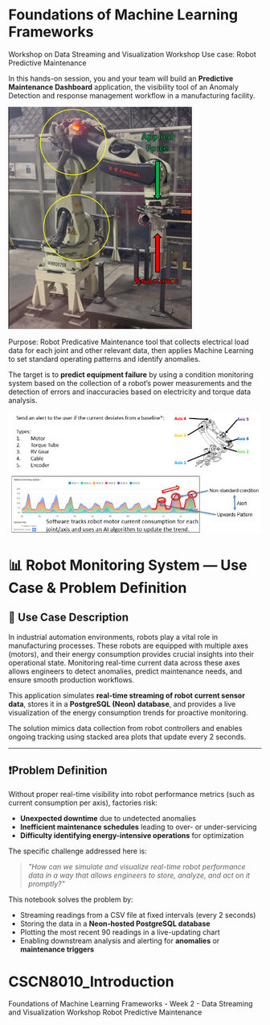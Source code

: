 # Foundations of Machine Learning Frameworks

Workshop on Data Streaming and Visualization Workshop
Use case: Robot Predictive Maintenance

In this hands-on session, you and your team will build an **Predictive Maintenance Dashboard** application, the visibility tool of an Anomaly Detection and response management workflow in a manufacturing facility.

![Image Description](./images/KawasakiMajorCurrentIncrease.png)

Purpose: Robot Predicative Maintenance tool that collects electrical load data for each joint and other relevant data, then applies Machine Learning to set standard operating patterns and identify anomalies.

The target is to **predict equipment failure** by using a condition monitoring system based on the collection of a robot’s power measurements and the detection of errors and inaccuracies based on electricity and torque data analysis.

![Image Description](./images/KawasakiTrendAndAlert.png)

# 📊 Robot Monitoring System — Use Case & Problem Definition

## 🧠 Use Case Description

In industrial automation environments, robots play a vital role in manufacturing processes. These robots are equipped with multiple axes (motors), and their energy consumption provides crucial insights into their operational state. Monitoring real-time current data across these axes allows engineers to detect anomalies, predict maintenance needs, and ensure smooth production workflows.

This application simulates **real-time streaming of robot current sensor data**, stores it in a **PostgreSQL (Neon) database**, and provides a live visualization of the energy consumption trends for proactive monitoring.

The solution mimics data collection from robot controllers and enables ongoing tracking using stacked area plots that update every 2 seconds.

---

## ❗️Problem Definition

Without proper real-time visibility into robot performance metrics (such as current consumption per axis), factories risk:

- **Unexpected downtime** due to undetected anomalies
- **Inefficient maintenance schedules** leading to over- or under-servicing
- **Difficulty identifying energy-intensive operations** for optimization

The specific challenge addressed here is:

> _"How can we simulate and visualize real-time robot performance data in a way that allows engineers to store, analyze, and act on it promptly?"_

This notebook solves the problem by:

- Streaming readings from a CSV file at fixed intervals (every 2 seconds)
- Storing the data in a **Neon-hosted PostgreSQL database**
- Plotting the most recent 90 readings in a live-updating chart
- Enabling downstream analysis and alerting for **anomalies** or **maintenance triggers**

# CSCN8010_Introduction
Foundations of Machine Learning Frameworks - Week 2 - Data Streaming and Visualization Workshop
Robot Predictive Maintenance

